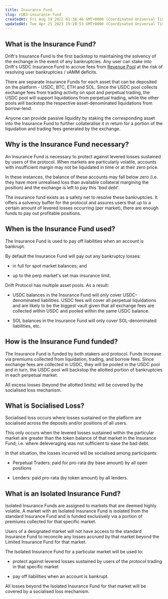 ```yaml
---
title: Insurance Fund
slug: rUB3-insurance-fund
createdAt: Fri Aug 19 2022 01:38:46 GMT+0000 (Coordinated Universal Time)
updatedAt: Tue Apr 25 2023 19:28:53 GMT+0000 (Coordinated Universal Time)
---
```


## What is the Insurance Fund?

Drift's Insurance Fund is the first backstop to maintaining the solvency of the exchange in the event of any bankruptcies. Any user can stake into Drift's USDC Insurance Fund to accrue fees from [Revenue Pool](<../About Drift v2/8 Revenue Pool.md>) at the risk of resolving user bankruptcies / vAMM deficits.

There are separate Insurance Funds for each asset that can be deposited on the platform - USDC, BTC, ETH and SOL. Since the USDC pool collects exchange fees from trading activity on spot and perpetual trading, the USDC pool will support liquidations from perpetual trading, while the other pools will backstop the respective asset-denominated liquidations from borrow-lend.

Anyone can provide passive liquidity by staking the corresponding asset into the Insurance Fund to further collateralise it in return for a portion of the liquidation and trading fees generated by the exchange.&#x20;

## Why is the Insurance Fund necessary?&#x20;

An Insurance Fund is necessary to protect against levered losses sustained by users of the protocol. When markets are particularly volatile, accounts with insufficient margin may not be liquidated in time or at their zero price.&#x20;

In these instances, the balance of these accounts may fall below zero (i.e. they have more unrealised loss than available collateral margining the position) and the exchange is left to pay this '*bad debt*'.&#x20;

The insurance fund exists as a safety net to resolve these bankruptcies. It offers a solvency buffer for the protocol and assures users that up to a certain amount of levered losses occurring (per market), there are enough funds to pay out profitable positions.&#x20;

## When is the Insurance Fund used?

The Insurance Fund is used to pay off liabilities when an account is bankrupt.

By default the Insurance Fund will pay out any bankruptcy losses:

*   in full for spot market balances; and

*   up to the perp market's set max insurance limit.

Drift Protocol has multiple asset pools. As a result:&#x20;

*   USDC balances in the Insurance Fund will only cover USDC-denominated liabilities. USDC fees will cover all perpetual liquidations and are likely to be the biggest vault given that all exchange fees are collected within USDC and pooled within the same USDC balance.&#x20;

*   SOL balances in the Insurance Fund will only cover SOL-denominated liabilities, etc.

## How is the Insurance Fund funded?&#x20;

The Insurance Fund is funded by both stakers and protocol. Funds increase via premiums collected from liquidation, trading, and borrow fees. Since exchange fees are collected in USDC, they will be pooled in the USDC pool and in turn, the USDC pool will backstop the allotted portion of bankruptcies in each perpetual market.

All excess losses (beyond the allotted limits) will be covered by the socialised loss mechanism.

## What is Socialised Loss?

Socialised loss occurs where losses sustained on the platform are socialised across the deposits and/or positions of all users.&#x20;

This only occurs when the levered losses sustained within the particular market are greater than the token balance of that market in the Insurance Fund; i.e. where deleveraging was not sufficient to ease the bad debt.&#x20;

In that situation, the losses incurred will be socialised among participants:&#x20;

*   Perpetual Traders: paid for pro-rata (by base amount) by all open positions

*   Lenders: paid pro-rata (by token amount) by all lenders.

## What is an Isolated Insurance Fund?

Isolated Insurance Funds are assigned to markets that are deemed highly volatile. A market with an Isolated Insurance Fund is isolated from the standard Insurance Fund and is funded exclusively via a portion of premiums collected for that specific market.&#x20;

Users of a designated market will not have access to the standard Insurance Fund to reconcile any losses accrued by that market beyond the Limited Insurance Fund for that market.

The Isolated Insurance Fund for a particular market will be used to:

*   protect against levered losses sustained by users of the protocol trading in that specific market&#x20;

*   pay off liabilities when an account is bankrupt.

All losses beyond the Isolated Insurance Fund for that market will be covered by a socialised loss mechanism.

